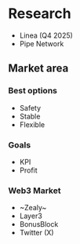 # Research
- Linea (Q4 2025)
- Pipe Network

## Market area

### Best options
- Safety
- Stable
- Flexible

### Goals
- KPI
- Profit

### Web3 Market
- ~Zealy~
- Layer3
- BonusBlock
- Twitter (X)
